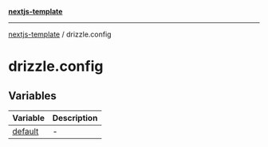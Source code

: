 [**nextjs-template**](README.md)

---

[nextjs-template](README.md) / drizzle.config

# drizzle.config

## Variables

| Variable                                      | Description |
| --------------------------------------------- | ----------- |
| [default](drizzle.config.Variable.default.md) | -           |
